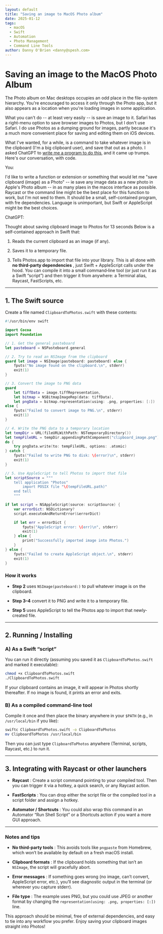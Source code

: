 ```yaml
---
layout: default
title: "Saving an image to MacOS Photo album"
date: 2025-01-12
tags:
  - macOS
  - Swift
  - Automation
  - Photo Management
  - Command Line Tools
author: Danny O'Brien <danny@spesh.com>
---
```


# Saving an image to the MacOS Photo Album

The Photo album on Mac desktops occupies an odd place in the file-system
hierarchy. You're encouraged to access it only through the Photo app, but it
also appears as a location when you're loading images in some application.

What you can't do -- at least very easily -- is save an image to it. Safari has
a right-menu option to save browser images to Photos, but I don't use Safari. I
do use Photos as a dumping ground for images, partly because it's a much more
convenient place for saving and editing them on iOS devices.

What I've wanted, for a while, is a command to take whatever image is in the
clipboard (I'm a big clipboard user), and save that out as a photo. I asked ChatGPT to [write me a program to do this](https://chatgpt.com/share/67847158-8648-800a-af48-ee9b946c3e03), and it came up trumps. Here's our conversation, with code.

You: 

I'd like to write a function or extension or something that would let me "save clipboard (image)  as a Photo" -- ie save any image data as a new photo in Apple's Photo album -- in as many plaes in the macos interface as possible. Raycast or the command line might be the best place for this function to work, but I'm not wed to them. It should be a small, self-contained program, with fre dependencies. Language is unimportant, but Swift or AppleScript might be the best choices.

ChatGPT: 

Thought about saving clipboard image to Photos for 13 seconds
Below is a self‐contained approach in Swift that:

1. Reads the current clipboard as an image (if any).

2. Saves it to a temporary file.

3. Tells Photos.app to import that file into your library.
This is all done with **no third‐party dependencies** , just Swift + AppleScript calls under the hood. You can compile it into a small command‐line tool (or just run it as a Swift “script”) and then trigger it from anywhere: a Terminal alias, Raycast, FastScripts, etc.

---


## 1. The Swift source 
Create a file named `ClipboardToPhotos.swift` with these contents:

```swift
#!/usr/bin/env swift

import Cocoa
import Foundation

// 1. Get the general pasteboard
let pasteboard = NSPasteboard.general

// 2. Try to read an NSImage from the clipboard
guard let image = NSImage(pasteboard: pasteboard) else {
    fputs("No image found on the clipboard.\n", stderr)
    exit(1)
}

// 3. Convert the image to PNG data
guard
    let tiffData = image.tiffRepresentation,
    let bitmap = NSBitmapImageRep(data: tiffData),
    let pngData = bitmap.representation(using: .png, properties: [:])
else {
    fputs("Failed to convert image to PNG.\n", stderr)
    exit(1)
}

// 4. Write the PNG data to a temporary location
let tempDir = URL(fileURLWithPath: NSTemporaryDirectory())
let tempFileURL = tempDir.appendingPathComponent("clipboard_image.png")
do {
    try pngData.write(to: tempFileURL, options: .atomic)
} catch {
    fputs("Failed to write PNG to disk: \(error)\n", stderr)
    exit(1)
}

// 5. Use AppleScript to tell Photos to import that file
let scriptSource = """
    tell application "Photos"
        import POSIX file "\(tempFileURL.path)"
    end tell
    """

if let script = NSAppleScript(source: scriptSource) {
    var errorDict: NSDictionary?
    script.executeAndReturnError(&errorDict)

    if let err = errorDict {
        fputs("AppleScript error: \(err)\n", stderr)
        exit(1)
    } else {
        print("Successfully imported image into Photos.")
    }
} else {
    fputs("Failed to create AppleScript object.\n", stderr)
    exit(1)
}
```

### How it works 
 
- **Step 2**  uses `NSImage(pasteboard:)` to pull whatever image is on the clipboard.
 
- **Step 3–4**  convert it to PNG and write it to a temporary file.
 
- **Step 5**  uses AppleScript to tell the Photos app to import that newly‐created file.


---


## 2. Running / Installing 

### A) As a Swift “script” 
You can run it directly (assuming you saved it as `ClipboardToPhotos.swift` and marked it executable):

```bash
chmod +x ClipboardToPhotos.swift
./ClipboardToPhotos.swift
```

If your clipboard contains an image, it will appear in Photos shortly thereafter. If no image is found, it prints an error and exits.

### B) As a compiled command‐line tool 
Compile it once and then place the binary anywhere in your `$PATH` (e.g., in `/usr/local/bin` if you like):

```bash
swiftc ClipboardToPhotos.swift -o ClipboardToPhotos
mv ClipboardToPhotos /usr/local/bin
```
Then you can just type `ClipboardToPhotos` anywhere (Terminal, scripts, Raycast, etc.) to run it.

---


## 3. Integrating with Raycast or other launchers 
 
- **Raycast** : Create a script command pointing to your compiled tool. Then you can trigger it via a hotkey, a quick search, or any Raycast action.
 
- **FastScripts** : You can drop either the script file or the compiled tool in a script folder and assign a hotkey.
 
- **Automator / Shortcuts** : You could also wrap this command in an Automator “Run Shell Script” or a Shortcuts action if you want a more GUI approach.


---


### Notes and tips 
 
- **No third‐party tools** : This avoids tools like `pngpaste` from Homebrew, which won’t be available by default on a fresh macOS install.
 
- **Clipboard formats** : If the clipboard holds something that isn’t an `NSImage`, the script will gracefully abort.
 
- **Error messages** : If something goes wrong (no image, can’t convert, AppleScript error, etc.), you’ll see diagnostic output in the terminal (or wherever you capture stderr).
 
- **File type** : The example uses PNG, but you could use JPEG or another format by changing the `representation(using: .png, properties: [:])` line.

This approach should be minimal, free of external dependencies, and easy to tie into any workflow you prefer. Enjoy saving your clipboard images straight into Photos!






